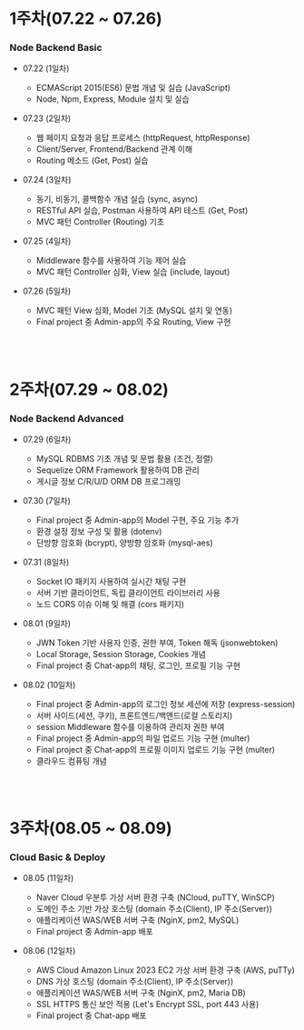 # 1주차(07.22 ~ 07.26) 
### Node Backend Basic

- 07.22 (1일차)
    - ECMAScript 2015(ES6) 문법 개념 및 실습 (JavaScript)
    - Node, Npm, Express, Module 설치 및 실습

- 07.23 (2일차)
    - 웹 페이지 요청과 응답 프로세스 (httpRequest, httpResponse)
    - Client/Server, Frontend/Backend 관계 이해
    - Routing 메소드 (Get, Post) 실습

- 07.24 (3일차)
    - 동기, 비동기, 콜백함수 개념 실습 (sync, async)
    - RESTful API 실습, Postman 사용하여 API 테스트 (Get, Post)
    - MVC 패턴 Controller (Routing) 기초

- 07.25 (4일차)
    - Middleware 함수를 사용하여 기능 제어 실습
    - MVC 패턴 Controller 심화, View 실습 (include, layout)

- 07.26 (5일차)
    - MVC 패턴 View 심화, Model 기초 (MySQL 설치 및 연동)
    - Final project 중 Admin-app의 주요 Routing, View 구현

<br/><br/>

# 2주차(07.29 ~ 08.02) 
### Node Backend Advanced

- 07.29 (6일차)
    - MySQL RDBMS 기초 개념 및 문법 활용 (조건, 정렬)
    - Sequelize ORM Framework 활용하여 DB 관리
    - 게시글 정보 C/R/U/D ORM DB 프로그래밍

- 07.30 (7일차)
    - Final project 중 Admin-app의 Model 구현, 주요 기능 추가
    - 환경 설정 정보 구성 및 활용 (dotenv)
    - 단방향 암호화 (bcrypt), 양방향 암호화 (mysql-aes)

- 07.31 (8일차)
    - Socket IO 패키지 사용하여 실시간 채팅 구현
    - 서버 기반 클라이언트, 독립 클라이언트 라이브러리 사용
    - 노드 CORS 이슈 이해 및 해결 (cors 패키지)

- 08.01 (9일차)
    - JWN Token 기반 사용자 인증, 권한 부여, Token 해독 (jsonwebtoken)
    - Local Storage, Session Storage, Cookies 개념
    - Final project 중 Chat-app의 채팅, 로그인, 프로필 기능 구현

- 08.02 (10일차)
    - Final project 중 Admin-app의 로그인 정보 세션에 저장 (express-session)
    - 서버 사이드(세션, 쿠키), 프론트엔드/백엔드(로컬 스토리지)
    - session Middleware 함수를 이용하여 관리자 권한 부여
    - Final project 중 Admin-app의 파일 업로드 기능 구현 (multer)
    - Final project 중 Chat-app의 프로필 이미지 업로드 기능 구현 (multer)
    - 클라우드 컴퓨팅 개념 

<br/><br/>

# 3주차(08.05 ~ 08.09) 
### Cloud Basic & Deploy

- 08.05 (11일차)
    - Naver Cloud 우분투 가상 서버 환경 구축 (NCloud, puTTY, WinSCP)
    - 도메인 주소 기반 가상 호스팅 (domain 주소(Client), IP 주소(Server))
    - 애플리케이션 WAS/WEB 서버 구축 (NginX, pm2, MySQL)
    - Final project 중 Admin-app 배포 
    
- 08.06 (12일차)
    - AWS Cloud Amazon Linux 2023 EC2 가상 서버 환경 구축 (AWS, puTTy)
    - DNS 가상 호스팅 (domain 주소(Client), IP 주소(Server))
    - 애플리케이션 WAS/WEB 서버 구축 (NginX, pm2, Maria DB)
    - SSL HTTPS 통신 보안 적용 (Let's Encrypt SSL, port 443 사용)
    - Final project 중 Chat-app 배포
